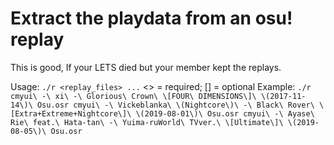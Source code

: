 # Extract the playdata from an osu! replay

This is good, If your LETS died but your member kept the replays.

Usage: `./r <replay_files> ...` <> = required; [] = optional
Example: `./r cmyui\ -\ xi\ -\ Glorious\ Crown\ \[FOUR\ DIMENSIONS\]\ \(2017-11-14\)\ Osu.osr cmyui\ -\ Vickeblanka\ \(Nightcore\)\ -\ Black\ Rover\ \[Extra+Extreme+Nightcore\]\ \(2019-08-01\)\ Osu.osr cmyui\ -\ Ayase\ Rie\ feat.\ Hata-tan\ -\ Yuima-ruWorld\ TVver.\ \[Ultimate\]\ \(2019-08-05\)\ Osu.osr`

